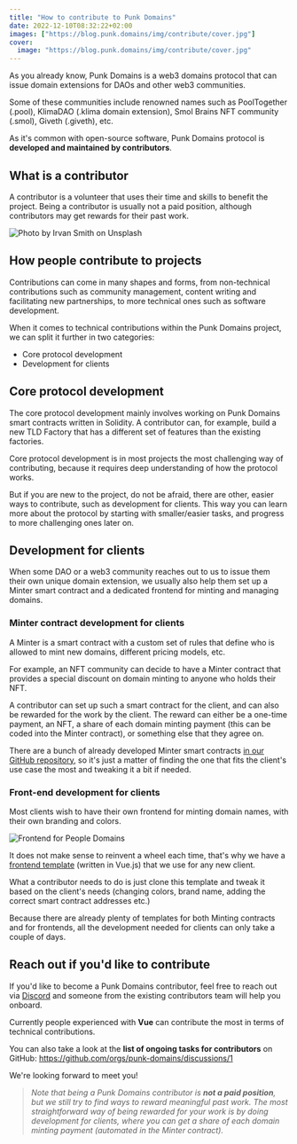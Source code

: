 ```yaml
---
title: "How to contribute to Punk Domains"
date: 2022-12-10T08:32:22+02:00
images: ["https://blog.punk.domains/img/contribute/cover.jpg"]
cover:
  image: "https://blog.punk.domains/img/contribute/cover.jpg"
---
```


As you already know, Punk Domains is a web3 domains protocol that can issue domain extensions for DAOs and other web3 communities.

Some of these communities include renowned names such as PoolTogether (.pool), KlimaDAO (.klima domain extension), Smol Brains NFT community (.smol), Giveth (.giveth), etc.

As it's common with open-source software, Punk Domains protocol is **developed and maintained by contributors**.

## What is a contributor

A contributor is a volunteer that uses their time and skills to benefit the project. Being a contributor is usually not a paid position, although contributors may get rewards for their past work.
  
![Photo by Irvan Smith on Unsplash](/img/contribute/coder.jpg)

## How people contribute to projects

Contributions can come in many shapes and forms, from non-technical contributions such as community management, content writing and facilitating new partnerships, to more technical ones such as software development.

When it comes to technical contributions within the Punk Domains project, we can split it further in two categories:

- Core protocol development
- Development for clients

## Core protocol development

The core protocol development mainly involves working on Punk Domains smart contracts written in Solidity. A contributor can, for example, build a new TLD Factory that has a different set of features than the existing factories.

Core protocol development is in most projects the most challenging way of contributing, because it requires deep understanding of how the protocol works.

But if you are new to the project, do not be afraid, there are other, easier ways to contribute, such as development for clients. This way you can learn more about the protocol by starting with smaller/easier tasks, and progress to more challenging ones later on.

## Development for clients

When some DAO or a web3 community reaches out to us to issue them their own unique domain extension, we usually also help them set up a Minter smart contract and a dedicated frontend for minting and managing domains.

### Minter contract development for clients

A Minter is a smart contract with a custom set of rules that define who is allowed to mint new domains, different pricing models, etc.

For example, an NFT community can decide to have a Minter contract that provides a special discount on domain minting to anyone who holds their NFT.

A contributor can set up such a smart contract for the client, and can also be rewarded for the work by the client. The reward can either be a one-time payment, an NFT, a share of each domain minting payment (this can be coded into the Minter contract), or something else that they agree on.

There are a bunch of already developed Minter smart contracts [in our GitHub repository](https://github.com/punk-domains-2/punk-contracts/tree/main/contracts/partners), so it's just a matter of finding the one that fits the client's use case the most and tweaking it a bit if needed.

### Front-end development for clients

Most clients wish to have their own frontend for minting domain names, with their own branding and colors.

![Frontend for People Domains](/img/ppl-joie/ppl-domains.png)

It does not make sense to reinvent a wheel each time, that's why we have a [frontend template](https://github.com/punk-domains-2/punk-fe-template) (written in Vue.js) that we use for any new client. 

What a contributor needs to do is just clone this template and tweak it based on the client's needs (changing colors, brand name, adding the correct smart contract addresses etc.)

Because there are already plenty of templates for both Minting contracts and for frontends, all the development needed for clients can only take a couple of days.

## Reach out if you'd like to contribute

If you'd like to become a Punk Domains contributor, feel free to reach out via [Discord](https://discord.gg/8dSrwrAQeu) and someone from the existing contributors team will help you onboard. 

Currently people experienced with **Vue** can contribute the most in terms of technical contributions.

You can also take a look at the **list of ongoing tasks for contributors** on GitHub: https://github.com/orgs/punk-domains/discussions/1 

We're looking forward to meet you!

> *Note that being a Punk Domains contributor is **not a paid position**, but we still try to find ways to reward meaningful past work. The most straightforward way of being rewarded for your work is by doing development for clients, where you can get a share of each domain minting payment (automated in the Minter contract).*
